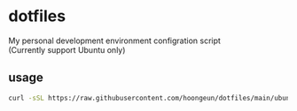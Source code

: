 # dotfiles

My personal development environment configration script \
(Currently support Ubuntu only)

## usage

```sh
curl -sSL https://raw.githubusercontent.com/hoongeun/dotfiles/main/ubuntu.sh | sh
```
